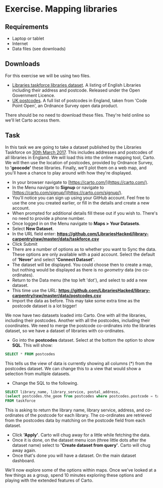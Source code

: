 Exercise.  Mapping libraries
============================

Requirements
------------

- Laptop or tablet
- Internet
- Data files (see downloads)

Downloads
---------

For this exercise we will be using two files.

- [Libraries taskforce libraries dataset](https://github.com/LibrariesHacked/library-carpentry/raw/master/data/taskforce.csv).  A listing of English Libraries including their address and postcode.  Released under the Open Government Licence.
- [UK postcodes](https://github.com/LibrariesHacked/library-carpentry/raw/master/data/postcodes.csv]).  A full list of postcodes in England, taken from 'Code Point Open', an Ordnance Survey open data product.

There should be no need to download these files.  They're held online so we'll let Carto access them.

Task
----

In this task we are going to take a dataset published by the Libraries Taskforce on [30th March 2017](https://librariestaskforce.blog.gov.uk/2017/03/30/library-data-the-story-so-far-and-next-steps/).  This includes addresses and postcodes of all libraries in England.  We will load this into the online mapping tool, Carto.  We will then use the location of postcodes, provided by Ordnance Survey, to **'geocode'** these libraries.  Finally, we'll plot them on a web map, and you'll have a chance to play around with how they're displayed.

- In your browser navigate to [https://carto.com/](https://carto.com/).
- In the Menu navigate to **Signup** or navigate to [https://carto.com/signup/](https://carto.com/signup/).
- You'll notice you can sign up using your GitHub account.  Feel free to use the one you created earlier, or fill in the details and create a new account.
- When prompted for additional details fill these out if you wish to.  There's no need to provide a phone number.
- Once logged in on the Menu navigate to **Maps > Your Datasets**.
- Select **New Dataset**.
- In the URL field enter: **https://github.com/LibrariesHacked/library-carpentry/raw/master/data/taskforce.csv**
- Click Submit
- There are a number of options as to whether you want to Sync the data. These options are only available with a paid account.  Select the default of **'Never'** and select **'Connect Dataset'**.
- The dataset will be displayed.  You could choose then to create a map, but nothing would be displayed as there is no *geometry* data (no co-ordinates).
- Return to the Data menu (the top left 'dot'), and select to add a new dataset.
- This time use the URL: **https://github.com/LibrariesHacked/library-carpentry/raw/master/data/postcodes.csv**
- Import the data as before.  This may take some extra time as the postcode dataset is a lot bigger!

We now have two datasets loaded into Carto.  One with all the libraries, including their postcodes.  Another with all the postcodes, including their coordinates.  We need to merge the postcode co-ordinates into the libraries dataset, so we have a dataset of libraries with co-ordinates.

- Go into the **postcodes** dataset.  Select at the bottom the option to show **SQL**.  This will show:

```SQL
SELECT * FROM postcodes
```

This tells us the view of data is currently showing all columns (*) from the postcodes dataset.  We can change this to a view that would show a selection from multiple datasets.

- Change the SQL to the following.

```SQL
SELECT library_name, library_service, postal_address,
(select postcodes.the_geom from postcodes where postcodes.postcode = taskforce.postcode)
FROM taskforce
```

This is asking to return the library name, library service, address, and co-ordinates of the postcode for each library.  The co-ordinates are retrieved from the postcodes data by matching on the postcode field from each dataset.

- Click **'Apply'**.  Carto will chug away for a little while fetching the data.
- Once it is done, on the dataset menu icon (three little dots after the dataset name) select to **'Create dataset from query'**.  Carto will chug away again.
- Once that's done you will have a dataset.  On the main dataset dashboard.

We'll now explore some of the options within maps.  Once we've looked at a few things as a group, spend 10 minutes exploring these options and playing with the extended features of Carto.